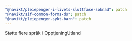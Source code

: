 ```yaml
---
"@navikt/pleiepenger-i-livets-sluttfase-soknad": patch
"@navikt/sif-common-forms-ds": patch
"@navikt/pleiepenger-sykt-barn": patch
---
```


Støtte flere språk i OpptjeningUtland
